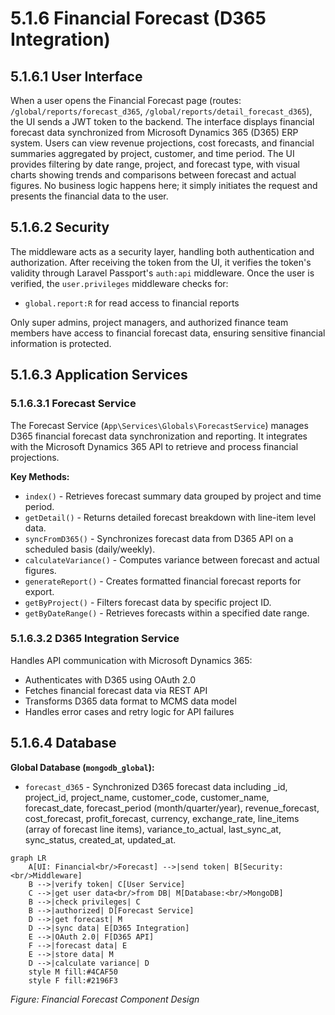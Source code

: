 # 5.1.6 Financial Forecast (D365 Integration)

## 5.1.6.1 User Interface

When a user opens the Financial Forecast page (routes: `/global/reports/forecast_d365`, `/global/reports/detail_forecast_d365`), the UI sends a JWT token to the backend. The interface displays financial forecast data synchronized from Microsoft Dynamics 365 (D365) ERP system. Users can view revenue projections, cost forecasts, and financial summaries aggregated by project, customer, and time period. The UI provides filtering by date range, project, and forecast type, with visual charts showing trends and comparisons between forecast and actual figures. No business logic happens here; it simply initiates the request and presents the financial data to the user.

## 5.1.6.2 Security

The middleware acts as a security layer, handling both authentication and authorization. After receiving the token from the UI, it verifies the token's validity through Laravel Passport's `auth:api` middleware. Once the user is verified, the `user.privileges` middleware checks for:
- `global.report:R` for read access to financial reports

Only super admins, project managers, and authorized finance team members have access to financial forecast data, ensuring sensitive financial information is protected.

## 5.1.6.3 Application Services

### 5.1.6.3.1 Forecast Service

The Forecast Service (`App\Services\Globals\ForecastService`) manages D365 financial forecast data synchronization and reporting. It integrates with the Microsoft Dynamics 365 API to retrieve and process financial projections.

**Key Methods:**
- `index()` - Retrieves forecast summary data grouped by project and time period.
- `getDetail()` - Returns detailed forecast breakdown with line-item level data.
- `syncFromD365()` - Synchronizes forecast data from D365 API on a scheduled basis (daily/weekly).
- `calculateVariance()` - Computes variance between forecast and actual figures.
- `generateReport()` - Creates formatted financial forecast reports for export.
- `getByProject()` - Filters forecast data by specific project ID.
- `getByDateRange()` - Retrieves forecasts within a specified date range.

### 5.1.6.3.2 D365 Integration Service

Handles API communication with Microsoft Dynamics 365:
- Authenticates with D365 using OAuth 2.0
- Fetches financial forecast data via REST API
- Transforms D365 data format to MCMS data model
- Handles error cases and retry logic for API failures

## 5.1.6.4 Database

**Global Database (`mongodb_global`):**
- `forecast_d365` - Synchronized D365 forecast data including _id, project_id, project_name, customer_code, customer_name, forecast_date, forecast_period (month/quarter/year), revenue_forecast, cost_forecast, profit_forecast, currency, exchange_rate, line_items (array of forecast line items), variance_to_actual, last_sync_at, sync_status, created_at, updated_at.

```mermaid
graph LR
    A[UI: Financial<br/>Forecast] -->|send token| B[Security:<br/>Middleware]
    B -->|verify token| C[User Service]
    C -->|get user data<br/>from DB| M[Database:<br/>MongoDB]
    B -->|check privileges| C
    B -->|authorized| D[Forecast Service]
    D -->|get forecast| M
    D -->|sync data| E[D365 Integration]
    E -->|OAuth 2.0| F[D365 API]
    F -->|forecast data| E
    E -->|store data| M
    D -->|calculate variance| D
    style M fill:#4CAF50
    style F fill:#2196F3
```

*Figure: Financial Forecast Component Design*

